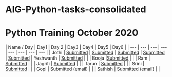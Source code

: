 # AIG-Python-tasks-consolidated

# Python Training October 2020

| Name / Day | Day1 | Day 2 | Day3 | Day4 | Day5 | Day6 |
| --- | --- | --- | ---| --- | --- | --- | --- | 
| Jothi | [Submitted](https://github.com/jojerry/AIG-Python-tasks/tree/main/Day1) | [Submitted](https://github.com/jojerry/AIG-Python-tasks/tree/main/Day2) | [Submitted](https://github.com/jojerry/AIG-Python-tasks/tree/main/Day3) | [Submitted](https://github.com/jojerry/AIG-Python-tasks/tree/main/Day4) | [Submitted](https://github.com/jojerry/AIG-Python-tasks/tree/main/Day5)
| Yeshwanth | [Submitted](https://github.com/Yeshwanth299/python/tree/main/Day_1) | |
| Booja |[Submitted](https://github.com/Booja97/python) | |
| Ram | [Submitted](https://github.com/ram326798/Python_coding) | |
| Jagriti | [Submitted](https://github.com/Jagriti21/Python-Exercises/blob/main/Day1/PracticeAssignment.ipynb) | |
| Tarun | [Submitted](https://github.com/tarunkumarchinni/python-excercises/tree/main/day1) | |
| Srini | [Submitted](https://github.com/srinivasvarma9/Day1-tasks) | |
| Gopi | Submitted (email) | |
| Sathish | Submitted (email) | |
